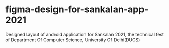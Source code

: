 # figma-design-for-sankalan-app-2021
Designed layout of android application for Sankalan 2021, the technical fest of Department Of Computer Science, University Of Delhi(DUCS) 
